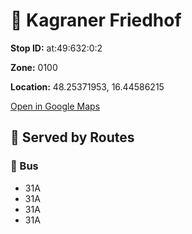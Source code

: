 # 🚉 Kagraner Friedhof


**Stop ID:** at:49:632:0:2

**Zone:** 0100

**Location:** 48.25371953, 16.44586215

[Open in Google Maps](https://www.google.com/maps?q=48.25371953,16.44586215)

## 🚆 Served by Routes

### 🚌 Bus
- 31A
- 31A
- 31A
- 31A